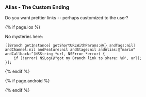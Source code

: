 ### Alias - The Custom Ending

Do you want prettier links -- perhaps customized to the user?

<!--- iOS -->
{% if page.ios %}

No mysteries here:

~~~ objc
[[Branch getInstance] getShortURLWithParams:@{} andTags:nil] andChannel:nil andFeature:nil andStage:nil andAlias:@"mario" andCallback:^(NSString *url, NSError *error) {
    if (!error) NSLog(@"got my Branch link to share: %@", url);
}];
~~~

{% endif %}
<!--- /iOS -->


<!--- Android -->
{% if page.android %}


{% endif %}
<!--- /Android -->
